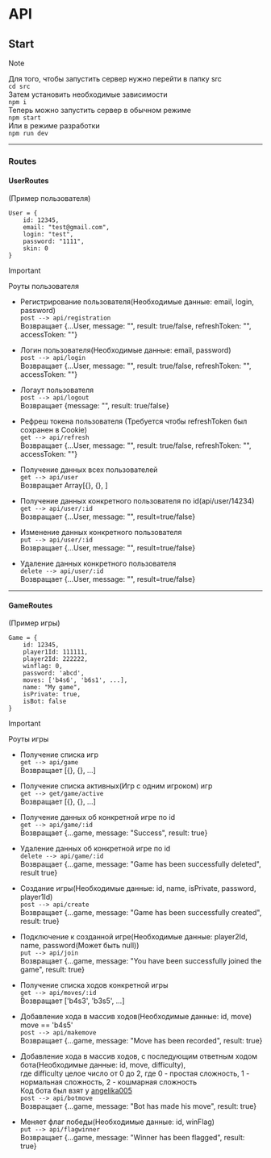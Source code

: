# API
## Start
> [!NOTE]
> Для того, чтобы запустить сервер нужно перейти в папку src \
    `cd src` \
> Затем установить необходимые зависимости \
    `npm i` \
> Теперь можно запустить сервер в обычном режиме \
    `npm start` \
> Или в режиме разработки \
    `npm run dev`

---
### Routes

#### UserRoutes
(Пример пользователя)

    User = {
        id: 12345,
        email: "test@gmail.com",
        login: "test",
        password: "1111",
        skin: 0
    }
    
>[!IMPORTANT]
> Роуты пользователя
> * Регистрирование пользователя(Необходимые данные: email, login, password) \
>    `post --> api/registration` \
>    Возвращает {...User, message: "", result: true/false, refreshToken: "", accessToken: ""} 
>    
> * Логин пользователя(Необходимые данные: email, password) \
>    `post --> api/login` \
>    Возвращает {...User, message: "", result: true/false, refreshToken: "", accessToken: ""} 
>
> * Логаут пользователя \
>    `post --> api/logout` \
>    Возвращает {message: "", result: true/false} 
>
> * Рефреш токена пользователя (Требуется чтобы refreshToken был сохранен в Cookie) \
>    `get --> api/refresh` \
>    Возвращает {...User, message: "", result: true/false, refreshToken: "", accessToken: ""} 
>
> * Получение данных всех пользователей \
>    `get --> api/user` \
>    Возвращает Array[{}, {}, ] 
>    
> * Получение данных конкретного пользователя по id(api/user/14234) \
>    `get --> api/user/:id` \
>    Возвращает {...User, message: "", result=true/false} 
>    
> * Изменение данных конкретного пользователя \
>   `put --> api/user/:id` \
>    Возвращает {...User, message: "", result=true/false} 
>
> * Удаление данных конкретного пользователя \
>    `delete --> api/user/:id` \
>    Возвращает {...User, message: "", result=true/false} 
>
---
#### GameRoutes
(Пример игры)

    Game = {
        id: 12345,
        player1Id: 111111,
        player2Id: 222222,
        winflag: 0,
        password: 'abcd',
        moves: ['b4s6', 'b6s1', ...],
        name: "My game",
        isPrivate: true,
        isBot: false
    }
>[!IMPORTANT]
> Роуты игры
> * Получение списка игр \
>    `get --> api/game` \
>    Возвращает [{}, {}, ...] 
>
> * Получение списка активных(Игр с одним игроком) игр \
>    `get --> get/game/active` \
>    Возвращает [{}, {}, ...] 
>
> * Получение данных об конкретной игре по id \
>    `get --> api/game/:id` \
>    Возвращает {...game, message: "Success", result: true} 
>
> * Удаление данных об конкретной игре по id \
>    `delete --> api/game/:id` \
>    Возвращает {...game, message: "Game has been successfully deleted", result true} 
>
> * Создание игры(Необходимые данные: id, name, isPrivate, password, player1Id) \
>    `post --> api/create` \
>    Возвращает {...game, message: "Game has been successfully created", result: true} 
>    
> * Подключение к созданной игре(Необходимые данные: player2Id, name, password(Может быть null)) \
>    `put --> api/join` \
>    Возвращает {...game, message: "You have been successfully joined the game", result: true} 
>
> * Получение списка ходов конкретной игры \
>    `get --> api/moves/:id` \
>    Возвращает ['b4s3', 'b3s5', ...] 
>
> * Добавление хода в массив ходов(Необходимые данные: id, move) move == 'b4s5' \
>    `post --> api/makemove` \
>    Возвращает {...game, message: "Move has been recorded", result: true}
>   
> * Добавление хода в массив ходов, с последующим ответным ходом бота(Необходимые данные: id, move, difficulty), \
>   где difficulty целое число от 0 до 2, где 0 - простая сложность, 1 - нормальная сложность, 2 - кошмарная сложность \
>   Код бота был взят у [angelika005](https://github.com/Gaymmasters/ML) \
>   `post --> api/botmove` \
>   Возвращает {...game, message: "Bot has made his move", result: true}
>   
> * Меняет флаг победы(Необходимые данные: id, winFlag) \
>    `put --> api/flagwinner` \
>    Возвращает {...game, message: "Winner has been flagged", result: true}


